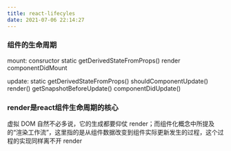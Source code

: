 ```yaml
---
title: react-lifecyles
date: 2021-07-06 22:14:27
---
```


### 组件的生命周期
mount:
consructor
static getDerivedStateFromProps()
render
componentDidMount

update:
static getDerivedStateFromProps()
shouldComponentUpdate()
render()
getSnapshotBeforeUpdate()
componentDidUpdate()



### render是react组件生命周期的核心
虚拟 DOM 自然不必多说，它的生成都要仰仗 render；而组件化概念中所提及的“渲染工作流”，这里指的是从组件数据改变到组件实际更新发生的过程，这个过程的实现同样离不开 render